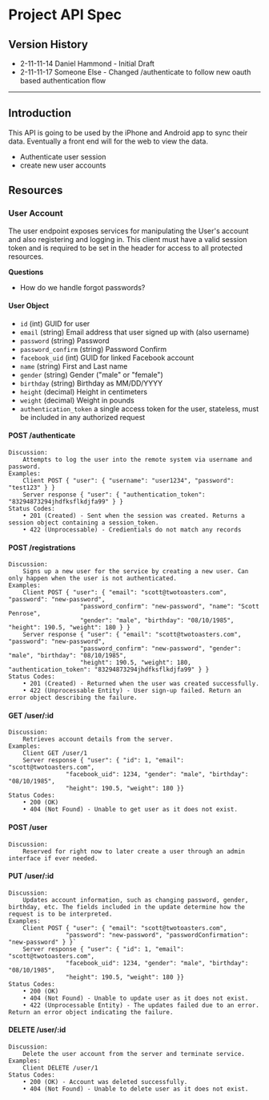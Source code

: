 # Project API Spec

## Version History
- 2-11-11-14 Daniel Hammond - Initial Draft
- 2-11-11-17 Someone Else - Changed /authenticate to follow new oauth based authentication flow

---


## Introduction

This API is going to be used by the iPhone and Android app to sync their data. Eventually a front end will for the web to view the data.

- Authenticate user session
- create new user accounts

## Resources

### User Account

The user endpoint exposes services for manipulating the User's account and also registering and logging in. This client must have a valid session token and is required to be set in the header for access to all protected resources. 

**Questions**

- How do we handle forgot passwords?

#### User Object

- ```id``` (int) GUID for user
- ```email``` (string) Email address that user signed up with (also username)
- ```password``` (string) Password
- ```password_confirm``` (string) Password Confirm
- ```facebook_uid``` (int) GUID for linked Facebook account
- ```name``` (string) First and Last name
- ```gender``` (string) Gender ("male" or "female")
- ```birthday``` (string) Birthday as MM/DD/YYYY
- ```height``` (decimal) Height in centimeters 
- ```weight``` (decimal) Weight in pounds
- ```authentication_token``` a single access token for the user, stateless, must be included in any authorized request

#### POST /authenticate
    Discussion: 
        Attempts to log the user into the remote system via username and password.
    Examples: 
        Client POST { "user": { "username": "user1234", "password": "test123" } }
        Server response { "user": { "authentication_token": "83294873294jhdfksflkdjfa99" } }
    Status Codes:
        • 201 (Created) - Sent when the session was created. Returns a session object containing a session_token.
        • 422 (Unprocessable) - Credientials do not match any records

#### POST /registrations
    Discussion:
        Signs up a new user for the service by creating a new user. Can only happen when the user is not authenticated.
    Examples:
        Client POST { "user": { "email": "scott@twotoasters.com", "password": "new-password", 
						"password_confirm": "new-password", "name": "Scott Penrose",
						"gender": "male", "birthday": "08/10/1985", "height": 190.5, "weight": 180 } }
		Server response { "user": { "email": "scott@twotoasters.com", "password": "new-password", 
						"password_confirm": "new-password", "gender": "male", "birthday": "08/10/1985", 
						"height": 190.5, "weight": 180, "authentication_token": "83294873294jhdfksflkdjfa99" } }
    Status Codes:
        • 201 (Created) - Returned when the user was created successfully.
        • 422 (Unprocessable Entity) - User sign-up failed. Return an error object describing the failure.

#### GET /user/:id
    Discussion:
        Retrieves account details from the server.
    Examples:
        Client GET /user/1
        Server response { "user": { "id": 1, "email": "scott@twotoasters.com", 
					"facebook_uid": 1234, "gender": "male", "birthday": "08/10/1985", 
					"height": 190.5, "weight": 180 }}
    Status Codes:
		• 200 (OK)
		• 404 (Not Found) - Unable to get user as it does not exist.

#### POST /user
    Discussion:
        Reserved for right now to later create a user through an admin interface if ever needed.
        
#### PUT /user/:id
    Discussion:
        Updates account information, such as changing password, gender, birthday, etc. The fields included in the update determine how the request is to be interpreted.
    Examples:
		Client POST { "user": { "email": "scott@twotoasters.com", 
					"password": "new-password", "passwordConfirmation": "new-password" } }`
		Server response { "user": { "id": 1, "email": "scott@twotoasters.com", 
					"facebook_uid": 1234, "gender": "male", "birthday": "08/10/1985", 
					"height": 190.5, "weight": 180 }}
    Status Codes:
		• 200 (OK)
		• 404 (Not Found) - Unable to update user as it does not exist.
		• 422 (Unprocessable Entity) - The updates failed due to an error. Return an error object indicating the failure.
        
#### DELETE /user/:id
    Discussion:
        Delete the user account from the server and terminate service.
    Examples:
        Client DELETE /user/1
    Status Codes:
		• 200 (OK) - Account was deleted successfully.
		• 404 (Not Found) - Unable to delete user as it does not exist.
